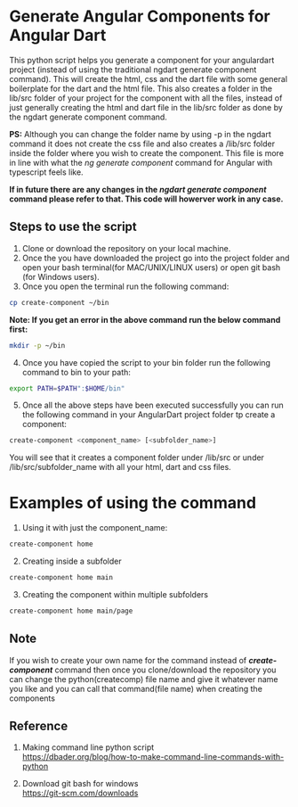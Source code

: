 # Generate Angular Components for Angular Dart
This python script helps you generate a component for your angulardart project (instead of using the traditional ngdart generate component command). This will create the html, css and the dart file with some general boilerplate for the dart and the html file. This also creates a folder in the lib/src folder of your project for the component with all the files, instead of just generally creating the html and dart file in the lib/src folder as done by the ngdart generate component command.

<b>PS:</b> Although you can change the folder name by using -p in the ngdart command it does not create the css file and also creates a /lib/src folder inside the folder where you wish to create the component. This file is more in line with what the <i>ng generate component</i> command for Angular with typescript feels like. 

<b>If in future there are any changes in the <i>ngdart generate component</i> command please refer to that. This code will howerver work in any case.</b>

## Steps to use the script

1. Clone or download the repository on your local machine.
2. Once the you have downloaded the project go into the project folder and open your bash terminal(for MAC/UNIX/LINUX users) or open git bash (for Windows users).
3. Once you open the terminal run the following command:

```bash
cp create-component ~/bin
```

<b>Note: If you get an error in the above command run the below command first:</b>

```bash
mkdir -p ~/bin
```

4. Once you have copied the script to your bin folder run the following command to bin to your path:

```bash
export PATH=$PATH":$HOME/bin"
```

5. Once all the above steps have been executed successfully you can run the following command in your AngularDart project folder tp create a component:

```bash
create-component <component_name> [<subfolder_name>]
```

You will see that it creates a component folder under /lib/src or under /lib/src/subfolder_name with all your html, dart and css files.

# Examples of using the command

1. Using it with just the component_name:

```bash
create-component home
```

2. Creating inside a subfolder

```bash
create-component home main
```

3. Creating the component within multiple subfolders

```bash
create-component home main/page
```


## Note

If you wish to create your own name for the command instead of <b><i>create-component</i></b> command then once you clone/download the repository you can change the python(createcomp) file name and give it whatever name you like and you can call that command(file name) when creating the components

## Reference

1. Making command line python script <br>
    https://dbader.org/blog/how-to-make-command-line-commands-with-python

2. Download git bash for windows <br>
    https://git-scm.com/downloads


